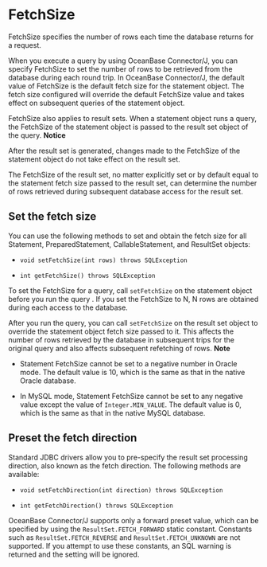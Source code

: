 FetchSize 
==============================

FetchSize specifies the number of rows each time the database returns for a request. 

When you execute a query by using OceanBase Connector/J, you can specify FetchSize to set the number of rows to be retrieved from the database during each round trip. In OceanBase Connector/J, the default value of FetchSize is the default fetch size for the statement object. The fetch size configured will override the default FetchSize value and takes effect on subsequent queries of the statement object. 

FetchSize also applies to result sets. When a statement object runs a query, the FetchSize of the statement object is passed to the result set object of the query. 
**Notice**



After the result set is generated, changes made to the FetchSize of the statement object do not take effect on the result set.

The FetchSize of the result set, no matter explicitly set or by default equal to the statement fetch size passed to the result set, can determine the number of rows retrieved during subsequent database access for the result set. 

Set the fetch size 
------------------------------------

You can use the following methods to set and obtain the fetch size for all Statement, PreparedStatement, CallableStatement, and ResultSet objects:

* `void setFetchSize(int rows) throws SQLException`

  

* `int getFetchSize() throws SQLException`

  




To set the FetchSize for a query, call `setFetchSize` on the statement object before you run the query . If you set the FetchSize to N, N rows are obtained during each access to the database. 

After you run the query, you can call `setFetchSize` on the result set object to override the statement object fetch size passed to it. This affects the number of rows retrieved by the database in subsequent trips for the original query and also affects subsequent refetching of rows. 
**Note**



* Statement FetchSize cannot be set to a negative number in Oracle mode. The default value is 10, which is the same as that in the native Oracle database.

  

* In MySQL mode, Statement FetchSize cannot be set to any negative value except the value of `Integer.MIN_VALUE`. The default value is 0, which is the same as that in the native MySQL database.

  




Preset the fetch direction 
--------------------------------------------

Standard JDBC drivers allow you to pre-specify the result set processing direction, also known as the fetch direction. The following methods are available:

* `void setFetchDirection(int direction) throws SQLException`

  

* `int getFetchDirection() throws SQLException`

  




OceanBase Connector/J supports only a forward preset value, which can be specified by using the `ResultSet.FETCH_FORWARD` static constant. Constants such as `ResultSet.FETCH_REVERSE` and `ResultSet.FETCH_UNKNOWN` are not supported. If you attempt to use these constants, an SQL warning is returned and the setting will be ignored.
